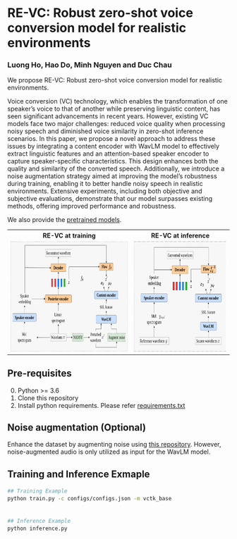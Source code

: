 # RE-VC: Robust zero-shot voice conversion model for realistic environments

### Luong Ho, Hao Do, Minh Nguyen and Duc Chau

We propose RE-VC: Robust zero-shot voice conversion model for realistic environments.

Voice conversion (VC) technology, which enables the transformation of one speaker’s voice to that of another while preserving linguistic content, has seen significant advancements in recent years. However, existing VC models face two major challenges: reduced voice quality when processing noisy speech and diminished voice similarity in zero-shot inference scenarios. In this paper, we propose a novel approach to address these issues by integrating a content encoder with WavLM model to effectively extract linguistic features and an attention-based speaker encoder to capture speaker-specific characteristics. This design enhances both the quality and similarity of the converted speech. Additionally, we introduce a noise augmentation strategy aimed at improving the model’s robustness during training, enabling it to better handle noisy speech in realistic environments. Extensive experiments, including both objective and subjective evaluations, demonstrate that our model surpasses existing methods, offering improved performance and robustness.

We also provide the [pretrained models](https://drive.google.com/drive/folders/1s3yOrQKK2GxMz1FkUKRTdlSNBBkJ7N7g?usp=sharing).

<table style="width:100%">
  <tr>
    <th>RE-VC at training</th>
    <th>RE-VC at inference</th>
  </tr>
  <tr>
    <td><img src="resources/REVC_training.png" alt="RE-VC at training" height="250"></td>
    <td><img src="resources/REVC_inference.png" alt="RE-VC at inference" height="250"></td>
  </tr>
</table>


## Pre-requisites
0. Python >= 3.6
0. Clone this repository
0. Install python requirements. Please refer [requirements.txt](requirements.txt)

## Noise augmentation (Optional)
Enhance the dataset by augmenting noise using [this repository](https://github.com/Sato-Kunihiko/audio-SNR). However, noise-augmented audio is only utilized as input for the WavLM model.

## Training and Inference Exmaple
```sh
## Training Example
python train.py -c configs/configs.json -m vctk_base


## Inference Example
python inference.py
